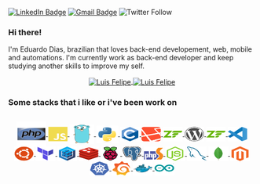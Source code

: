 [![LinkedIn Badge](https://img.shields.io/badge/-Eduardo%20Dias%20-blue?style=flat&logo=Linkedin&logoColor=white&link=https://www.linkedin.com/in/eduardo-rodrigues-dev)](https://www.linkedin.com/in/eduardo-rodrigues-dev/)
[![Gmail Badge](https://img.shields.io/badge/-eduardo@hypercodetech.com.br-c14438?style=flat&logo=Gmail&logoColor=white&link=mailto:eduardo@hypercodetech.com.br)](mailto:eduardo@hypercodetech.com.br)
![Twitter Follow](https://img.shields.io/twitter/follow/edudiasdev?label=Follow&style=social)

### Hi there!
<p>I'm Eduardo Dias, brazilian that loves back-end developement, web, mobile and automations. I'm currently work as back-end developer and keep studying another skills to improve my self.</p>

<div align="center">
  <a href="https://github.com/edurodriguesdias">
  <img title="Luis Felipe" height="200px" align="center" src="https://github-readme-stats.vercel.app/api?username=edurodriguesdias&show_icons=true&theme=algolia&include_all_commits=true&count_private=true" />
  <img title="Luis Felipe" height="200px" align="center" src="https://github-readme-stats.vercel.app/api/top-langs/?username=edurodriguesdias&layout=compact&langs_count=16&theme=algolia"/>
  </a>
</div>
<h3>Some stacks that i like or i've been work on</h3>
<div style="display: inline-flex; align:"center""><br>
  <p align="center">
    <a href="https://github.com/edurodriguesdias">
      <img align="center" title="PHP" alt="PHP" height="50" width="60" src="https://raw.githubusercontent.com/devicons/devicon/master/icons/php/php-original.svg">
      <img align="center" title="JavaScript" alt="JavaScript" height="30" width="40" src="https://raw.githubusercontent.com/devicons/devicon/master/icons/javascript/javascript-plain.svg">
      <img align="center" title="GOLANG" alt="GOLANG" height="40" width="50" src="https://raw.githubusercontent.com/devicons/devicon/master/icons/go/go-original.svg">         
      <img align="center" title="Python" alt="Python" height="35" width="45" src="https://raw.githubusercontent.com/devicons/devicon/master/icons/python/python-original.svg">
      <img align="center" title="C" alt="C" height="30" width="40" src="https://raw.githubusercontent.com/devicons/devicon/master/icons/c/c-original.svg">
      <img align="center" title="LARAVEL" alt="LARAVEL" height="30" width="40" src="https://raw.githubusercontent.com/devicons/devicon/master/icons/laravel/laravel-plain.svg">
      <img align="center" title="ZF2" alt="ZF2" height="30" width="40" src="https://raw.githubusercontent.com/devicons/devicon/master/icons/zend/zend-plain.svg">
      <img align="center" title="WP" alt="WP" height="30" width="40" src="https://raw.githubusercontent.com/devicons/devicon/master/icons/wordpress/wordpress-plain.svg">
      <img align="center" title="ZF2" alt="ZF2" height="30" width="40" src="https://github.com/devicons/devicon/blob/master/icons/zend/zend-plain.svg">
      <img align="center" title="ZF2" alt="ZF2" height="30" width="40" src="https://raw.githubusercontent.com/devicons/devicon/master/icons/vscode/vscode-original.svg">
     <img align="center" title="Ubuntu" alt="Ubuntu" height="30" width="40" src="https://raw.githubusercontent.com/devicons/devicon/master/icons/ubuntu/ubuntu-plain.svg">
    <img align="center" title="Terraform" alt="Terraform" height="30" width="40" src="https://raw.githubusercontent.com/devicons/devicon/master/icons/terraform/terraform-original.svg">    
    <img align="center" title="Sequelize" alt="Sequelize" height="30" width="40" src="https://raw.githubusercontent.com/devicons/devicon/master/icons/sequelize/sequelize-original.svg">
    <img align="center" title="Redis" alt="Redis" height="30" width="40" src="https://raw.githubusercontent.com/devicons/devicon/master/icons/redis/redis-original.svg">
    <img align="center" title="RaspBerryPI" alt="RaspBerryPI" height="30" width="40" src="https://raw.githubusercontent.com/devicons/devicon/master/icons/raspberrypi/raspberrypi-original.svg">
    <img align="center" title="PostGreSql" alt="PostGreSql" height="30" width="40" src="https://raw.githubusercontent.com/devicons/devicon/master/icons/postgresql/postgresql-original.svg">
    <img align="center" title="PhpStorm" alt="PhpStorm" height="30" width="40" src="https://raw.githubusercontent.com/devicons/devicon/master/icons/phpstorm/phpstorm-original.svg">
    <img align="center" title="NodeJs" alt="NodeJs" height="30" width="40" src="https://raw.githubusercontent.com/devicons/devicon/master/icons/nodejs/nodejs-original.svg">
    <img align="center" title="MySql" alt="MySql" height="30" width="40" src="https://raw.githubusercontent.com/devicons/devicon/master/icons/mysql/mysql-original.svg">
    <img align="center" title="MongoDB" alt="MongoDB" height="30" width="40" src="https://raw.githubusercontent.com/devicons/devicon/master/icons/mongodb/mongodb-original.svg">
    <img align="center" title="Magento" alt="Magento" height="30" width="40" src="https://raw.githubusercontent.com/devicons/devicon/master/icons/magento/magento-original.svg">
    <img align="center" title="K8s" alt="K8s" height="30" width="40" src="https://raw.githubusercontent.com/devicons/devicon/master/icons/kubernetes/kubernetes-plain.svg">
    <img align="center" title="Grafana" alt="Grafana" height="30" width="40" src="https://raw.githubusercontent.com/devicons/devicon/master/icons/grafana/grafana-original.svg">
    <img align="center" title="Docker" alt="Docker" height="30" width="40" src="https://raw.githubusercontent.com/devicons/devicon/master/icons/docker/docker-original.svg">
    <img align="center" title="Arduino" alt="Arduino" height="30" width="40" src="https://raw.githubusercontent.com/devicons/devicon/master/icons/arduino/arduino-original.svg">
  </p>
</div>
